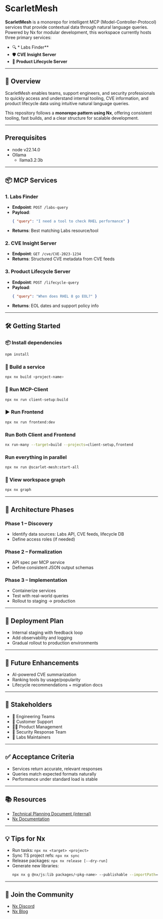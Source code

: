 # ScarletMesh

**ScarletMesh** is a monorepo for intelligent MCP (Model-Controller-Protocol) services that provide contextual data through natural language queries. Powered by Nx for modular development, this workspace currently hosts three primary services:

- 🔍 * Labs Finder**
- 🛡️ **CVE Insight Server**
- 📆 **Product Lifecycle Server**

---

## 🧠 Overview

ScarletMesh enables teams, support engineers, and security professionals to quickly access and understand internal tooling, CVE information, and product lifecycle data using intuitive natural language queries.

This repository follows a **monorepo pattern using Nx**, offering consistent tooling, fast builds, and a clear structure for scalable development.

---

## Prerequisites

- node v22.14.0
- Ollama
  - llama3.2:3b

---

## 📦 MCP Services

### 1. Labs Finder

- **Endpoint**: `POST /labs-query`
- **Payload**:
  ```json
  { "query": "I need a tool to check RHEL performance" }
  ```
- **Returns**: Best matching Labs resource/tool

### 2. CVE Insight Server

- **Endpoint**: `GET /cve/CVE-2023-1234`
- **Returns**: Structured CVE metadata from CVE feeds

### 3. Product Lifecycle Server

- **Endpoint**: `POST /lifecycle-query`
- **Payload**:
  ```json
  { "query": "When does RHEL 8 go EOL?" }
  ```
- **Returns**: EOL dates and support policy info

---

## 🛠️ Getting Started

### 📦 Install dependencies

```sh
npm install
```

### 🚀 Build a service

```sh
npx nx build <project-name>
```

### 🧪 Run MCP-Client

```sh
npx nx run client-setup:build
```

### ▶️ Run Frontend

```sh
npx nx run frontend:dev
```

### Run Both Client and Frontend

```sh
nx run-many --target=build --projects=client-setup,frontend
```

### Run everything in parallel

```sh
npx nx run @scarlet-mesh:start-all
```

### 🧰 View workspace graph

```sh
npx nx graph
```

---

## 📐 Architecture Phases

### Phase 1 – Discovery

- Identify data sources: Labs API, CVE feeds, lifecycle DB
- Define access roles (if needed)

### Phase 2 – Formalization

- API spec per MCP service
- Define consistent JSON output schemas

### Phase 3 – Implementation

- Containerize services
- Test with real-world queries
- Rollout to staging → production

---

## 🚀 Deployment Plan

- Internal staging with feedback loop
- Add observability and logging
- Gradual rollout to production environments

---

## 🧭 Future Enhancements

- AI-powered CVE summarization
- Ranking tools by usage/popularity
- Lifecycle recommendations + migration docs

---

## 🤝 Stakeholders

- 🔧 Engineering Teams
- 💬 Customer Support
- 🧑‍💼 Product Management
- 🧪 Security Response Team
- 🧰 Labs Maintainers

---

## ✅ Acceptance Criteria

- Services return accurate, relevant responses
- Queries match expected formats naturally
- Performance under standard load is stable

---

## 📚 Resources

- [Technical Planning Document (internal)](https://gitlab.cee.redhat.com/digital-engineering/scarlet-mesh)
- [Nx Documentation](https://nx.dev)

---

## 💡 Tips for Nx

- Run tasks: `npx nx <target> <project>`
- Sync TS project refs: `npx nx sync`
- Release packages: `npx nx release [--dry-run]`
- Generate new libraries:
  ```sh
  npx nx g @nx/js:lib packages/<pkg-name> --publishable --importPath=@scarletmesh/<pkg-name>
  ```

---

## 📎 Join the Community

- [Nx Discord](https://go.nx.dev/community)
- [Nx Blog](https://nx.dev/blog)
